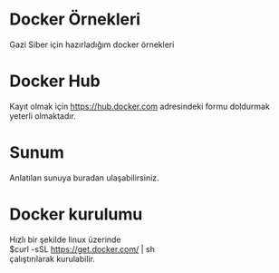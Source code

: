 # Docker Örnekleri
Gazi Siber için hazırladığım docker örnekleri

# Docker Hub
Kayıt olmak için https://hub.docker.com adresindeki formu doldurmak yeterli olmaktadır.

# Sunum
Anlatılan sunuya buradan ulaşabilirsiniz.

# Docker kurulumu
Hızlı bir şekilde linux üzerinde <br>
$curl -sSL https://get.docker.com/ | sh
<br> çalıştırılarak kurulabilir.
